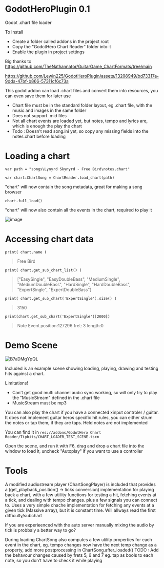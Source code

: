 # GodotHeroPlugin 0.1
Godot .chart file loader


To Install
* Create a folder called addons in the project root
* Copy the "GodotHero Chart Reader" folder into it
* Enable the plugin in project settings


Big thanks to
https://github.com/TheNathannator/GuitarGame_ChartFormats/tree/main


https://github.com/Lewin225/GodotHeroPlugin/assets/13208949/bd73317a-9dda-47bf-b866-57311cf6c73a


This godot addon can load .chart files and convert them into resources, you can even save them for later use

* Chart file must be in the standard folder layout, eg .chart file, with the music and images in the same folder
* Does not support .mid files
* Not all chart events are loaded yet, but notes, tempo and  lyrics are, which is enough the play the chart
* Todo : Doesn't read song.ini yet, so copy any missing fields into the notes.chart before loading


# Loading a chart

`var path = "songs\Lynyrd Skynyrd - Free Bird\notes.chart"`

`var chart:ChartSong = ChartReader.load_chart(path)`

"chart" will now contain the song metadata, great for making a song browser

`chart.full_load()`

"chart" will now also contain all the events in the chart, required to play it

![image](https://github.com/Lewin225/GodotHeroPlugin/assets/13208949/a0c972ab-831f-4925-9599-2d2c6dc47e9e)


# Accessing chart data

`print( chart.name )`
>Free Bird

`print( chart.get_sub_chart_list() )`
>["EasySingle", "EasyDoubleBass", "MediumSingle", "MediumDoubleBass", "HardSingle", "HardDoubleBass", "ExpertSingle", "ExpertDoubleBass"]

`print( chart.get_sub_chart('ExpertSingle').size() )`
> 3150

`print(chart.get_sub_chart('ExpertSingle')[2000])`
> Note Event position:127296  fret: 3 length:0

# Demo Scene

![B7aDMgYpQL](https://github.com/Lewin225/GodotHeroPlugin/assets/13208949/17e758a8-6205-40bc-bf1d-57629ea7f2f8)



Included is an example scene showing loading, playing, drawing and testing hits against a chart. 

Limitations! 
* Can't get good multi channel audio sync working, so will only try to play the "MusicStream" defined in the .chart file
* MusicStream must be mp3

You can also play the chart if you have a connected xinput controler / guitar. It does not implement guitar heros specific hit rules, you can either strum the notes or tap them, if they are taps. Held notes are not implemented

You can find it in `res://addons/GodotHero Chart Reader/Tipbits/CHART_LOADER_TEST_SCENE.tscn` 

Open the scene, and run it with F6, drag and drop a chart file into the window to load it, uncheck "Autoplay" if you want to use a controller

# Tools

A modified audiostream player (ChartSongPlayer) is included that provides a (get_playback_position() -> ticks conversion) implementation for playing back a chart, with a few utiility functions for testing a hit, fetching events at a tick, and dealing with tempo changes. plus a few signals you can connect to. Uses a very simple chache implementation for fetching any events at a given tick (Massive array), but it is constant time. Will allways read the first difficulty/subchart

If you are experieenced with the auto server manually mixing the audio by tick is probbaly a better way to go?


During loading ChartSong also computes a few utility properties for each event in the chart, eg. tempo changes now have the next temp change as a property, add more postprocessing in ChartSong.after_loaded()
  TODO : Add the behavour changes caused by frets 5, 6 and 7 eg. tap as bools to each note, so you don't have to check it while playing
